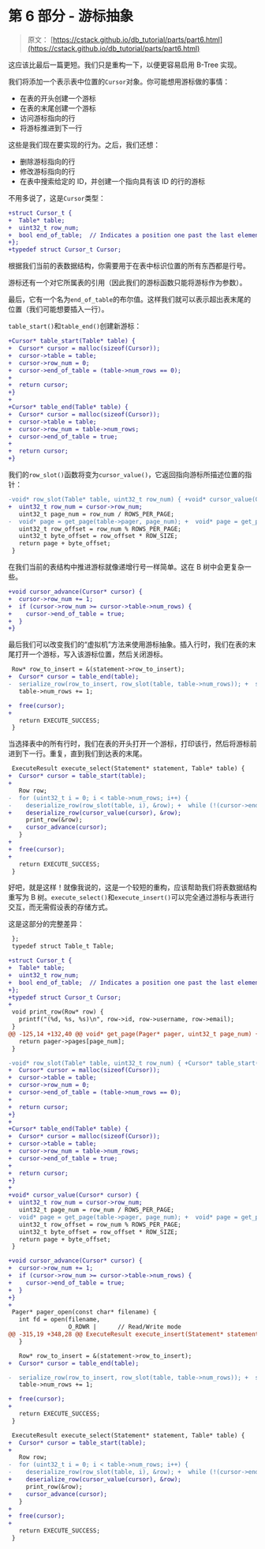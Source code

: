# 第 6 部分 - 游标抽象

> 原文： [https://cstack.github.io/db_tutorial/parts/part6.html](https://cstack.github.io/db_tutorial/parts/part6.html)

这应该比最后一篇更短。我们只是重构一下，以便更容易启用 B-Tree 实现。

我们将添加一个表示表中位置的`Cursor`对象。你可能想用游标做的事情：

*   在表的开头创建一个游标
*   在表的末尾创建一个游标
*   访问游标指向的行
*   将游标推进到下一行

这些是我们现在要实现的行为。之后，我们还想：

*   删除游标指向的行
*   修改游标指向的行
*   在表中搜索给定的 ID，并创建一个指向具有该 ID 的行的游标

不用多说了，这是`Cursor`类型：

```diff
+struct Cursor_t {
+  Table* table;
+  uint32_t row_num;
+  bool end_of_table;  // Indicates a position one past the last element
+};
+typedef struct Cursor_t Cursor; 
```

根据我们当前的表数据结构，你需要用于在表中标识位置的所有东西都是行号。

游标还有一个对它所属表的引用（因此我们的游标函数只能将游标作为参数）。

最后，它有一个名为`end_of_table`的布尔值。这样我们就可以表示超出表末尾的位置（我们可能想要插入一行）。

`table_start()`和`table_end()`创建新游标：

```diff
+Cursor* table_start(Table* table) {
+  Cursor* cursor = malloc(sizeof(Cursor));
+  cursor->table = table;
+  cursor->row_num = 0;
+  cursor->end_of_table = (table->num_rows == 0);
+
+  return cursor;
+}
+
+Cursor* table_end(Table* table) {
+  Cursor* cursor = malloc(sizeof(Cursor));
+  cursor->table = table;
+  cursor->row_num = table->num_rows;
+  cursor->end_of_table = true;
+
+  return cursor;
+} 
```

我们的`row_slot()`函数将变为`cursor_value()`，它返回指向游标所描述位置的指针：

```diff
-void* row_slot(Table* table, uint32_t row_num) { +void* cursor_value(Cursor* cursor) {
+  uint32_t row_num = cursor->row_num;
   uint32_t page_num = row_num / ROWS_PER_PAGE;
-  void* page = get_page(table->pager, page_num); +  void* page = get_page(cursor->table->pager, page_num);
   uint32_t row_offset = row_num % ROWS_PER_PAGE;
   uint32_t byte_offset = row_offset * ROW_SIZE;
   return page + byte_offset;
 } 
```

在我们当前的表结构中推进游标就像递增行号一样简单。这在 B 树中会更复杂一些。

```diff
+void cursor_advance(Cursor* cursor) {
+  cursor->row_num += 1;
+  if (cursor->row_num >= cursor->table->num_rows) {
+    cursor->end_of_table = true;
+  }
+} 
```

最后我们可以改变我们的“虚拟机”方法来使用游标抽象。插入行时，我们在表的末尾打开一个游标，写入该游标位置，然后关闭游标。

```diff
 Row* row_to_insert = &(statement->row_to_insert);
+  Cursor* cursor = table_end(table); 
-  serialize_row(row_to_insert, row_slot(table, table->num_rows)); +  serialize_row(row_to_insert, cursor_value(cursor));
   table->num_rows += 1;

+  free(cursor);
+
   return EXECUTE_SUCCESS;
 } 
```

当选择表中的所有行时，我们在表的开头打开一个游标，打印该行，然后将游标前进到下一行。重复，直到我们到达表的末尾。

```diff
 ExecuteResult execute_select(Statement* statement, Table* table) {
+  Cursor* cursor = table_start(table);
+
   Row row;
-  for (uint32_t i = 0; i < table->num_rows; i++) {
-    deserialize_row(row_slot(table, i), &row); +  while (!(cursor->end_of_table)) {
+    deserialize_row(cursor_value(cursor), &row);
     print_row(&row);
+    cursor_advance(cursor);
   }
+
+  free(cursor);
+
   return EXECUTE_SUCCESS;
 } 
```

好吧，就是这样！就像我说的，这是一个较短的重构，应该帮助我们将表数据结构重写为 B 树。`execute_select()`和`execute_insert()`可以完全通过游标与表进行交互，而无需假设表的存储方式。

这是这部分的完整差异：

```diff
 };
 typedef struct Table_t Table;

+struct Cursor_t {
+  Table* table;
+  uint32_t row_num;
+  bool end_of_table;  // Indicates a position one past the last element
+};
+typedef struct Cursor_t Cursor;
+
 void print_row(Row* row) {
   printf("(%d, %s, %s)\n", row->id, row->username, row->email);
 }
@@ -125,14 +132,40 @@ void* get_page(Pager* pager, uint32_t page_num) {
   return pager->pages[page_num];
 }

-void* row_slot(Table* table, uint32_t row_num) { +Cursor* table_start(Table* table) {
+  Cursor* cursor = malloc(sizeof(Cursor));
+  cursor->table = table;
+  cursor->row_num = 0;
+  cursor->end_of_table = (table->num_rows == 0);
+
+  return cursor;
+}
+
+Cursor* table_end(Table* table) {
+  Cursor* cursor = malloc(sizeof(Cursor));
+  cursor->table = table;
+  cursor->row_num = table->num_rows;
+  cursor->end_of_table = true;
+
+  return cursor;
+}
+
+void* cursor_value(Cursor* cursor) {
+  uint32_t row_num = cursor->row_num;
   uint32_t page_num = row_num / ROWS_PER_PAGE;
-  void* page = get_page(table->pager, page_num); +  void* page = get_page(cursor->table->pager, page_num);
   uint32_t row_offset = row_num % ROWS_PER_PAGE;
   uint32_t byte_offset = row_offset * ROW_SIZE;
   return page + byte_offset;
 }

+void cursor_advance(Cursor* cursor) {
+  cursor->row_num += 1;
+  if (cursor->row_num >= cursor->table->num_rows) {
+    cursor->end_of_table = true;
+  }
+}
+
 Pager* pager_open(const char* filename) {
   int fd = open(filename,
                 O_RDWR |      // Read/Write mode
@@ -315,19 +348,28 @@ ExecuteResult execute_insert(Statement* statement, Table* table) {
   }

   Row* row_to_insert = &(statement->row_to_insert);
+  Cursor* cursor = table_end(table);

-  serialize_row(row_to_insert, row_slot(table, table->num_rows)); +  serialize_row(row_to_insert, cursor_value(cursor));
   table->num_rows += 1;

+  free(cursor);
+
   return EXECUTE_SUCCESS;
 }

 ExecuteResult execute_select(Statement* statement, Table* table) {
+  Cursor* cursor = table_start(table);
+
   Row row;
-  for (uint32_t i = 0; i < table->num_rows; i++) {
-    deserialize_row(row_slot(table, i), &row); +  while (!(cursor->end_of_table)) {
+    deserialize_row(cursor_value(cursor), &row);
     print_row(&row);
+    cursor_advance(cursor);
   }
+
+  free(cursor);
+
   return EXECUTE_SUCCESS;
 } 
```